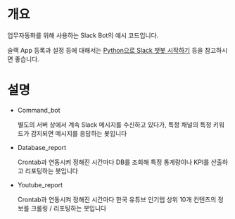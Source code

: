 # 개요

업무자동화를 위해 사용하는 Slack Bot의 예시 코드입니다.

슬랙 App 등록과 설정 등에 대해서는 [Python으로 Slack 챗봇 시작하기](https://medium.com/bothub-studio-ko/python%EC%9C%BC%EB%A1%9C-slack-%EC%B1%97%EB%B4%87-%EC%8B%9C%EC%9E%91%ED%95%98%EA%B8%B0-d8632c5add42) 등을 참고하시면 좋습니다.

# 설명

* Command_bot

  별도의 서버 상에서 계속 Slack 메시지를 수신하고 있다가, 특정 채널의 특정 키워드가 감지되면 메시지를 응답하는 봇입니다
  
* Database_report

  Crontab과 연동시켜 정해진 시간마다 DB를 조회해 특정 통계량이나 KPI를 산출하고 리포팅하는 봇입니다
  
* Youtube_report

  Crontab과 연동시켜 정해진 시간마다 한국 유튜브 인기탭 상위 10개 컨텐츠의 정보를 크롤링 / 리포팅하는 봇입니다
